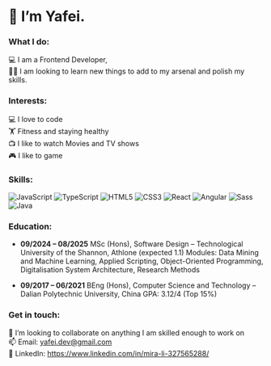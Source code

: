 # 👋 I’m Yafei. 

### What I do:
💻 I am a Frontend Developer,<br>
👨‍💻 I am looking to learn new things to add to my arsenal and polish my skills.

### Interests:
💻 I love to code <br>
🏋️ Fitness and staying healthy <br>
📺 I like to watch Movies and TV shows <br>
🎮 I like to game  <br>
<!--
### Learning: 
I'm currently learning Angular. <br>
I am working with React and JavaScript <br>
!-->
### Skills: 
![JavaScript](https://img.shields.io/badge/javascript-%23323330.svg?style=for-the-badge&logo=javascript&logoColor=%23F7DF1E) 
![TypeScript](https://img.shields.io/badge/TypeScript-3178C6?style=for-the-badge&logo=typescript&logoColor=white) 
![HTML5](https://img.shields.io/badge/html5-%23E34F26.svg?style=for-the-badge&logo=html5&logoColor=white) 
![CSS3](https://img.shields.io/badge/css3-%231572B6.svg?style=for-the-badge&logo=css3&logoColor=white) 
![React](https://img.shields.io/badge/react-%2320232a.svg?style=for-the-badge&logo=react&logoColor=%2361DAFB) 
![Angular](https://img.shields.io/badge/Angular-DD0031?style=for-the-badge&logo=angular&logoColor=white) 
![Sass](https://img.shields.io/badge/Sass-CC6699?style=for-the-badge&logo=sass&logoColor=white) 
![Java](https://img.shields.io/badge/Java-ED8B00?style=for-the-badge&logo=java&logoColor=white)
<!--
### Check out some of my projects: 
<details>
  <summary>Scrimba Projects</summary>
  <p>Throughout the <a href="https://scrimba.com/learn/frontend">Scrimba front-end developer career path</a> you are encouraged to do multiple solo projects. Solo means there will be no guidance or solution to the challenge; only the design and requirements of the projects are given.</p>
  <blockquote>
    <ul>
       <li><a href="https://github.com/VladeanClaudiu/ReactProjects/tree/main/react-quiz-app">Quizzical (React + API)</a></li>
       <li><a href="https://github.com/VladeanClaudiu/ReactProjects/tree/main/react-travel-journal">Travel Journal (React)</a></li>
       <li><a href="https://github.com/VladeanClaudiu/ReactProjects/tree/main/react-busi-card">Digital business card (React)</a></li>
       <li><a href="https://github.com/VladeanClaudiu/WorkingWithAPI/tree/main/API-MovieWatchlist">Movie watchlist (API)</a></li>
       <li><a href="https://github.com/VladeanClaudiu/MetricConversion">Unit converter</a></li>
       <li><a href="https://github.com/VladeanClaudiu/PasswordGen">Password generator</a></li>
       <li><a href="https://github.com/VladeanClaudiu/InvoiceCreator">Invoice creator</a></li>
       <li><a href="https://github.com/VladeanClaudiu/WorkingWithAPI/tree/main/API-ColorGenerator">Color scheme generator (API)</a></li>
    </ul>
  </blockquote>
</details>

<details>
  <summary>Work for clients</summary>
  <p><a href="https://coachswilson.pages.dev/">Website </a> created for a personal trainer at my gym, some info on the site may still need to be added but the overall page is completed. The website is static and built with just HTML, CSS, and some basic JS.</p>
  <blockquote>
    <ul>
      <li><a href="https://github.com/VladeanClaudiu/SWPTwebsite.github.io">Website for a personal trainer at my gym</a></li>
    </ul>
  </blockquote>
</details>

<details>
  <summary>Projects built with React</summary>
  <p>React project setup with <a href="https://vitejs.dev/"> Vite </a> and ran with npm.</p>
  <blockquote>
     <ul>
       <li><a href="https://github.com/VladeanClaudiu/ReactProjects/tree/main/react-quiz-app">Quizzical (React + API)</a></li>
       <li><a href="https://github.com/VladeanClaudiu/ReactProjects/tree/main/react-travel-journal">Travel Journal (React)</a></li>
       <li><a href="https://github.com/VladeanClaudiu/ReactProjects/tree/main/react-busi-card">Digital business card (React)</a></li>
       <li><a href="https://github.com/VladeanClaudiu/ReactProjects/tree/main/react-airbnb-experiences-clone">AirBnb Experiences Clone (React)</a></li>
       <li><a href="https://github.com/VladeanClaudiu/ReactProjects/tree/main/react-meme-generator">Meme Generator (React + API)</a></li>
       <li><a href="https://github.com/VladeanClaudiu/ReactProjects/tree/main/tenzi-dice-react">Tenzies Dice Game (React)</a></li>
       <li><a href="https://github.com/VladeanClaudiu/ReactProjects/tree/main/vite-react-basic-app">Basic React App (React)</a></li>
    </ul>
  </blockquote>
</details>
!-->
### Education:
- **09/2024 – 08/2025** MSc (Hons), Software Design – Technological University of the Shannon, Athlone (expected 1.1)
Modules: Data Mining and Machine Learning, Applied Scripting, Object-Oriented Programming, Digitalisation System Architecture, Research Methods

- **09/2017 – 06/2021** BEng (Hons), Computer Science and Technology – Dalian Polytechnic University, China
GPA: 3.12/4 (Top 15%)
 
### Get in touch:
 🤝 I’m looking to collaborate on anything I am skilled enough to work on <br>
 📫 Email: yafei.dev@gmail.com <br>
 🔗 LinkedIn: https://www.linkedin.com/in/mira-li-327565288/

 
 

<!---
VladeanClaudiu/VladeanClaudiu is a ✨ special ✨ repository because its `README.md` (this file) appears on your GitHub profile.
You can click the Preview link to take a look at your changes.
--->

